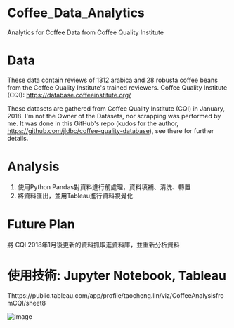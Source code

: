 # Coffee_Data_Analytics
Analytics for Coffee Data from Coffee Quality Institute

# Data
These data contain reviews of 1312 arabica and 28 robusta coffee beans from the Coffee Quality Institute's trained reviewers.
Coffee Quality Institute (CQI): https://database.coffeeinstitute.org/

These datasets are gathered from Coffee Quality Institute (CQI) in January, 2018.
I'm not the Owner of the Datasets, nor scrapping was performed by me. It was done in this GitHub's repo (kudos for the author, https://github.com/jldbc/coffee-quality-database), see there for further details.

#  Analysis
1. 使用Python Pandas對資料進行前處理，資料填補、清洗、轉置
2. 將資料匯出，並用Tableau進行資料視覺化

# Future Plan
將 CQI 2018年1月後更新的資料抓取進資料庫，並重新分析資料

# 使用技術: Jupyter Notebook, Tableau

Thttps://public.tableau.com/app/profile/taocheng.lin/viz/CoffeeAnalysisfromCQI/sheet8

![image](https://user-images.githubusercontent.com/103302287/166860262-0ddd8431-fbc5-43d3-b99c-5af7b9afac6b.png)
